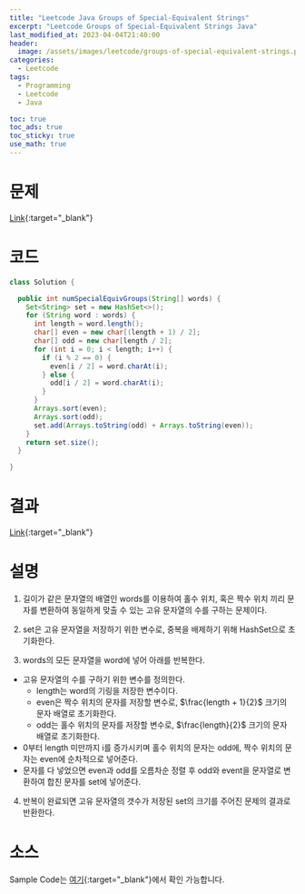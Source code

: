 ```yaml
---
title: "Leetcode Java Groups of Special-Equivalent Strings"
excerpt: "Leetcode Groups of Special-Equivalent Strings Java"
last_modified_at: 2023-04-04T21:40:00
header:
  image: /assets/images/leetcode/groups-of-special-equivalent-strings.png
categories:
  - Leetcode
tags:
  - Programming
  - Leetcode
  - Java

toc: true
toc_ads: true
toc_sticky: true
use_math: true
---
```

# 문제
[Link](https://leetcode.com/problems/groups-of-special-equivalent-strings){:target="_blank"}

# 코드
```java
class Solution {

  public int numSpecialEquivGroups(String[] words) {
    Set<String> set = new HashSet<>();
    for (String word : words) {
      int length = word.length();
      char[] even = new char[(length + 1) / 2];
      char[] odd = new char[length / 2];
      for (int i = 0; i < length; i++) {
        if (i % 2 == 0) {
          even[i / 2] = word.charAt(i);
        } else {
          odd[i / 2] = word.charAt(i);
        }
      }
      Arrays.sort(even);
      Arrays.sort(odd);
      set.add(Arrays.toString(odd) + Arrays.toString(even));
    }
    return set.size();
  }

}
```

# 결과
[Link](https://leetcode.com/problems/groups-of-special-equivalent-strings/submissions/927833927/){:target="_blank"}

# 설명
1. 길이가 같은 문자열의 배열인 words를 이용하여 홀수 위치, 혹은 짝수 위치 끼리 문자를 변환하여 동일하게 맞출 수 있는 고유 문자열의 수를 구하는 문제이다.

2. set은 고유 문자열을 저장하기 위한 변수로, 중복을 배제하기 위해 HashSet으로 초기화한다.

3. words의 모든 문자열을 word에 넣어 아래를 반복한다.
- 고유 문자열의 수를 구하기 위한 변수를 정의한다.
  - length는 word의 기링을 저장한 변수이다.
  - even은 짝수 위치의 문자를 저장할 변수로, $\frac{length + 1}{2}$ 크기의 문자 배열로 초기화한다.
  - odd는 홀수 위치의 문자를 저장할 변수로, $\frac{length}{2}$ 크기의 문자 배열로 초기화한다.
- 0부터 length 미만까지 i를 증가시키며 홀수 위치의 문자는 odd에, 짝수 위치의 문자는 even에 순차적으로 넣어준다.
- 문자를 다 넣었으면 even과 odd를 오름차순 정렬 후 odd와 event을 문자열로 변환하여 합친 문자를 set에 넣어준다.

4. 반복이 완료되면 고유 문자열의 갯수가 저장된 set의 크기를 주어진 문제의 결과로 반환한다.

# 소스
Sample Code는 [여기](https://github.com/GracefulSoul/leetcode/blob/master/src/main/java/gracefulsoul/problems/GroupsOfSpecialEquivalentStrings.java){:target="_blank"}에서 확인 가능합니다.